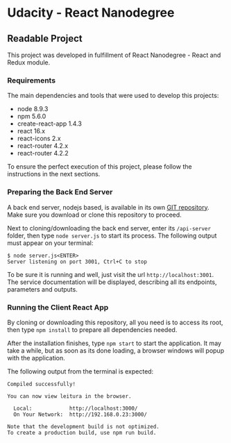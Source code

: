 # Udacity - React Nanodegree

## Readable Project

This project was developed in fulfillment of React Nanodegree - React and Redux module.

### Requirements

The main dependencies and tools that were used to develop this projects:

- node 8.9.3
- npm 5.6.0
- create-react-app 1.4.3
- react 16.x
- react-icons 2.x
- react-router 4.2.x
- react-router 4.2.2

To ensure the perfect execution of this project, please follow the instructions in the next sections.

### Preparing the Back End Server

A back end server, nodejs based, is available in its own [GIT repository](https://github.com/udacity/reactnd-project-readable-starter). Make sure you download or clone this repository to proceed.

Next to cloning/downloading the back end server, enter its `/api-server` folder, then type `node server.js` to start its process. The following output must appear on your terminal:

```
$ node server.js<ENTER>
Server listening on port 3001, Ctrl+C to stop
```

To be sure it is running and well, just visit the url `http://localhost:3001`. The service documentation will be displayed, describing all its endpoints, parameters and outputs.

### Running the Client React App

By cloning or downloading this repository, all you need is to access its root, then type `npm install` to prepare all dependencies needed.

After the installation finishes, type `npm start` to start the application. It may take a while, but as soon as its done loading, a browser windows will popup with the application.

The following output from the terminal is expected:

```
Compiled successfully!

You can now view leitura in the browser.

  Local:            http://localhost:3000/
  On Your Network:  http://192.168.0.23:3000/

Note that the development build is not optimized.
To create a production build, use npm run build.
```

